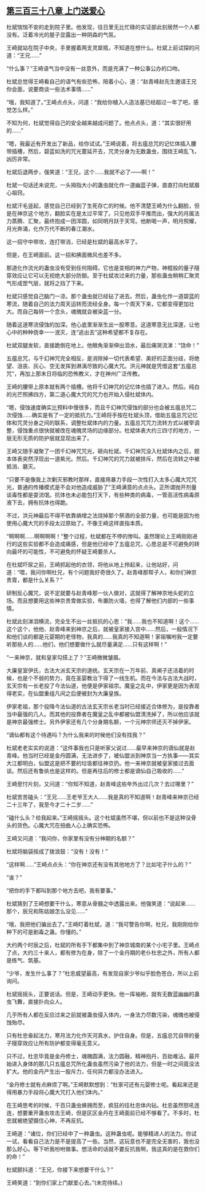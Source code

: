 ## [第三百三十八章 上门送爱心](https://www.xxbiquge.com/11_11207/8994215.html)


  杜斌惴惴不安的走到院子里。他发现，往日里无比忙碌的实证部此刻居然一个人都没有。泛着冷光的屋子显露出一种阴森的气氛。

  王崎就站在院子中央，手里握着两支灵犀瓶，不知道在想什么。杜斌上前试探的问道：“王兄……”

  “什么事？”王崎语气当中没有一丝意外，而是充满了一种公事公办的口吻。

  杜斌总觉得王崎看自己的语气有些恐怖，陪着小心，道：“赵青峰赵先生邀请王兄你会面，说要商谈一些法术事情……”

  “哦，我知道了。”王崎点点头，问道：“我给你植入人造法基已经超过一年了吧，感觉怎么样。”

  不知为何，杜斌觉得自己的安全越来越成问题了。他点点头，道：“其实很好用的……”

  “嗯，我最近有开发出了新品，给你试试。”王崎说着，将五瘟总咒的记忆体插入腰带插槽，然后，碧蓝如洗的咒光蔓延开去，咒灵分身为无数蛊虫，围绕王崎乱飞，凶厉非常。

  杜斌后退两步，强笑道：“王兄，这个……我就不必了——啊！”

  杜斌一句话还未说完，一头拇指大小的蛊虫就化作一道幽蓝子弹，直直打向杜斌眉心祖窍。

  杜斌汗毛竖起，感觉自己已经到了生死存亡的时候。他不清楚王崎为什么翻脸，但是在神京这个地方，翻脸实在是太过平常了。只见他双手平推而出，强大的月属法力蒸腾、汇聚，最终抱成一团浑圆，如同明月跃于天穹。他断喝一声，明月照耀，月光奔涌，化作万代不断的春江潮水。

  这一招守中带攻，连打带消，已经是杜斌的最高水平了。

  但是，在王崎面前。这一招和拂面微风也差不多。

  那道化作流光的蛊虫没有受到任何阻碍。它也是变相的神力产物，神棍般的量子隧穿效应让它可以无视绝大部分防御。至于杜斌攻过来的力量，那些蛊虫稍稍汇聚灵气形成罡气层，就将之挡了下来。

  杜斌只感觉自己脑门一凉。那个蛊虫就已经钻了进去。然后，蛊虫化作一道碧蓝的寒流，随着自己的法力周天运转而流经全身。每一个周天下来，它都变得更加壮大。而自己每转一个念头，魂魄就会被染蓝一分。

  随着这道寒流侵蚀的加深。他心底里渐渐生出一股寒意。这道寒意无比深邃，让他心中的种种侥幸一一泯灭，连“逃出去”这种希望都不复存在。

  杜斌双腿发软，直接跪倒在地上。他眼角渐渐伸出泪水，最后痛哭流涕：“饶命！”

  五瘟总咒，与千幻神咒完全相反，是消除掉一切代表希望、美好的正面分歧，将绝望、沮丧、灰心、空无发挥到淋漓尽致的心魔大咒。洪元神就是凭借这套“五瘟总咒”，再加上那末日将临的恐怖教义，才在神州广泛传教。

  王崎的腰带上原本就有两个插槽。他将千幻神咒的记忆体也插了进入。然后。纯白的光芒照拂四方，第二道心魔大咒的咒力也开始入侵杜斌体内。

  “嗯，侵蚀速度确实比预料中慢很多，而且千幻神咒侵蚀的部分也会被五瘟总咒二次侵蚀……确实是有了一定的抵抗力。”王崎将手按在杜斌头顶，借助五瘟总咒记忆体和咒灵分身之间的联系，调整杜斌体内的力量。五瘟总咒咒力流转方式以被宰调整，侵蚀重点很快就被改在魂魄灵场的边缘部分。杜斌体表大约三四寸的地方，一层无形无质的防护层就显现出来了。

  王崎又随手凝聚了一团千幻神咒咒光，砸向杜斌。千幻神咒没入杜斌体内之后，题本体表突然浮现出一道紫光。然后。千幻神咒的咒力就被排斥，然后在流转之中被抵消、磨灭。

  “只要不是像我上次剿灭邪教时那样，直接用暴力手段一次性打入太多心魔大咒咒光，普通的传播模式是不会对他造成威胁了”王崎满意的点点头。正所谓抛开剂量谈毒性都是耍流氓。抗体也未必能包打天下，有些种类的病毒，一管高活性病毒原液下去，拥有抗体也得跪。

  不过，洪元神最后不得不依靠熵增之法烧掉那个祭酒的全部力量，也可能是因为他使用心魔大咒的手段太过原始了。不像王崎这样直指本质。

  “啊啊啊……啊啊啊啊！”整个过程，杜斌都在不停的惨叫。虽然理论上王崎刚刚进行的这些实验都不会造成痛感，但是他已经中了五瘟总咒，心思总是不可避免的转向最坏的可能性，不可避免的怀疑王崎要杀人。

  在杜斌吓尿之前，王崎抓起他的衣领，将他从地上拎起来，让他站好，问道：“喂，我问你啊杜兄，有个问题我好奇很久了。赵青峰那帮子人，和你们神京贵胄，都是什么关系？”

  研制反心魔咒，说不定就要与赵青峰那一伙人做对，这就得了解神京地头蛇的立场。而且想要用这些神京贵胄做实验，布置防火墙，也得了解他们内部的一些事情。

  杜斌此刻涕泪横流，完全生不出一丝抵抗的心思：“我……我也不知道啊！这个……这个这个，他他、赵青峰来到神京之后，就被皇家接入宫中……然后，一般情况下和他们谈的都是元婴期的老怪物，我真的……我真的不知道啊！家祖嘱咐我一定要听那些人的……他们，他们想要做什么就尽量满足……只有这样啊！”

  “一来神京，就和皇家勾搭上了？”王崎微微皱眉。

  大廉皇室伊氏，古法大派玄天宗的道统。玄天宗在一万年前、真阐子还活着的时候，也是个不弱的势力，竟在圣婴教治下得了一线生机。而在今法与古法大战时，玄天宗有一长老投了今法仙道，他便是伊家祖宗。魔皇之乱中，伊家更是因为表现得老实，在仙盟重组凡间之后便被封为大廉皇族。

  伊家老祖，那个投降今法仙道的古法玄天宗长老当时已经接近合体修为，是投靠者当中最强的几人。而其他的投靠者在魔皇之乱中都被仙盟清洗掉了，所以他应该就是神京最强修士。另外伊家还有几个分身期名额，一个元神宗师还灭不掉伊家。

  “谪仙都有这个待遇吗？为什么我来的时候他们没有找我？”

  杜斌老老实实的说道：“这件事我也只是听家父说过……最早来神京的谪仙就是赵青峰。他当时已经是金丹圆满，无法进步了，被仙盟派到神京当一方执事——其实大江都明白，仙盟这是把不要的垃圾都往神京扔。他一来神京就被皇家接过去面谈。然后还有鲁纨也是这样的。但是再往后的修士都是谪仙自己吸收的……”

  王崎思忖片刻，又问道：“你知不知道，赵青峰这些年外出过几次？去过哪里？”

  杜斌苦苦磕头：“王兄……王老爷王大人……我是真的不知道啊！赵青峰来神京已经二十三年了，我至今才二十二岁……”

  “磕什么头？给我起来。”王崎摇摇头。这个杜斌虽然不堪，但以前也不是这种没骨头的货色。心魔大咒在扭曲人心上确实恐怖。

  王崎又问道：“我问你，你家里有没有分神期的名额？”

  杜斌将脑袋摇成了拨浪鼓：“没有！没有！”

  “这样啊……”王崎点点头：“你在神京还有没有其他地方了？比如宅子什么的？”

  “诶？”

  “把你的手下都叫到那个地方去吧，我有要事。”

  杜斌猜到了王崎想要干什么，寒意从骨髓之中透露出来。他强笑道：“说起来……那个，辰兄和陈姑娘怎么没见……”

  “哦，我把他们骗出去了。”王崎盯着杜斌，道：“我可警告你啊，杜兄，我刚刚给你种下的可是剧毒之蛊。你懂的。”

  大约两个时辰之后，杜斌的所有手下都集中到了神京城南的某个小宅子里。王崎点了点，大约三十来人，都有修为在身，除了一个金丹期的老仆杜忠之外，所有人都是练气、筑基。

  “少爷，发生什么事了？”杜忠威望最高，有发现自家少爷似乎脸色苍白，所以上前询问。

  杜斌摇摇头，正要说话。但是，王崎动手更快。他一挥袖袍，就有无数蓝幽幽的蛊虫飞舞，直接扑向众人。

  几乎所有人都在反应过来之前就被蛊虫侵入体内，一身法力尽数污染，魂魄也被侵蚀殆尽。

  只有杜忠奋起法力，寒月法力化作天河真水，护住自身。但是，五瘟总咒自带的量子隧穿效应让所有防护都变得毫无意义。

  只不过，杜忠毕竟是金丹修士，魂魄圆满，法力圆融，精神抱丹，百劫难沾。最开始进入身体的那几只五瘟总咒所化蛊虫虽然污染了他的法力，但是一时之间竟没法扩大。他的金丹产生出一股斥力，任何异力都没办法进入。

  “金丹修士就有点麻烦了啊。”王崎默默想到：“杜家可还有元婴修士呢。看起来还是得用暴力手段将心魔大咒打入他们体内。”

  在王崎思考的时候，千百只蛊虫蜂拥而至，疯狂的往杜忠体内钻。杜忠虽然怒吼连连，想要重开蛊虫攻击王崎，但是区区金丹在王崎面前已经不够看了。不多时，杜忠就被绝望摄住心神，不再反抗。

  王崎道：“诸位，你们已经中了一种蛊虫。这种蛊虫呢。能够精进人的法力。你试一试，看看自己法力是不是提高了一些。当然，这玩意也不是完全无害的，我也没那么好心。等下听我吩咐做事。想活命的话就不要反抗我啊，我这真的是在救你们的命！”

  杜斌颤抖道：“王兄，你接下来想要干什么？”

  王崎笑道：“到你们家上门献爱心去。”(未完待续。)
